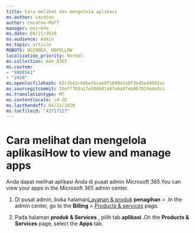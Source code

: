```yaml
---
title: Cara melihat dan mengelola aplikasi
ms.author: cmcatee
author: cmcatee-MSFT
manager: mnirkhe
ms.date: 04/21/2020
ms.audience: Admin
ms.topic: article
ROBOTS: NOINDEX, NOFOLLOW
localization_priority: Normal
ms.collection: Adm_O365
ms.custom:
- "9000561"
- "2420"
ms.openlocfilehash: 63c3b42c046efbcae0f509045a8f3e45e49002ac
ms.sourcegitcommit: 55eff703a17e500681d8fa6a87eb067019ade3cc
ms.translationtype: MT
ms.contentlocale: id-ID
ms.lasthandoff: 04/22/2020
ms.locfileid: "43717127"
---
```

# <a name="how-to-view-and-manage-apps"></a><span data-ttu-id="cfb5d-102">Cara melihat dan mengelola aplikasi</span><span class="sxs-lookup"><span data-stu-id="cfb5d-102">How to view and manage apps</span></span>

<span data-ttu-id="cfb5d-103">Anda dapat melihat aplikasi Anda di pusat admin Microsoft 365.</span><span class="sxs-lookup"><span data-stu-id="cfb5d-103">You can view your apps in the Microsoft 365 admin center.</span></span> 

1. <span data-ttu-id="cfb5d-104">Di pusat admin, buka halaman[Layanan & produk](https://go.microsoft.com/fwlink/p/?linkid=842054) **penagihan** > .</span><span class="sxs-lookup"><span data-stu-id="cfb5d-104">In the admin center, go to the **Billing** > [Products & services](https://go.microsoft.com/fwlink/p/?linkid=842054) page.</span></span>

2. <span data-ttu-id="cfb5d-105">Pada halaman **produk & Services** , pilih tab **aplikasi** .</span><span class="sxs-lookup"><span data-stu-id="cfb5d-105">On the **Products & Services** page, select the **Apps** tab.</span></span>